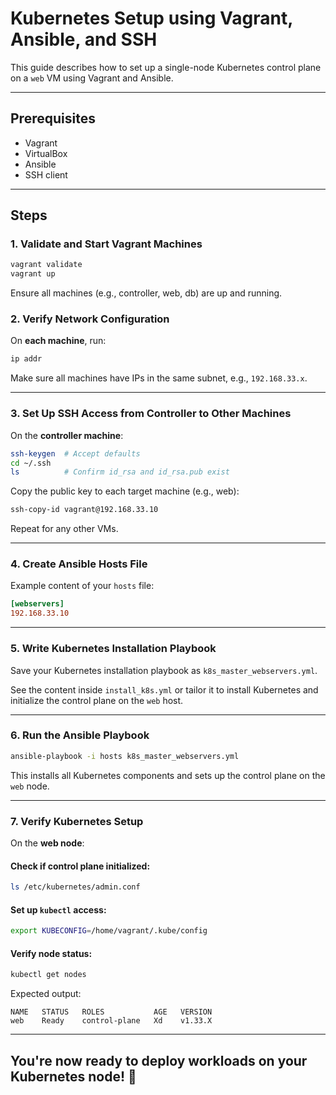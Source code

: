 # Kubernetes Setup using Vagrant, Ansible, and SSH

This guide describes how to set up a single-node Kubernetes control plane on a `web` VM using Vagrant and Ansible.

---

## Prerequisites
- Vagrant
- VirtualBox
- Ansible
- SSH client

---

## Steps

### 1. Validate and Start Vagrant Machines

```bash
vagrant validate
vagrant up
```

Ensure all machines (e.g., controller, web, db) are up and running.

### 2. Verify Network Configuration

On **each machine**, run:

```bash
ip addr
```

Make sure all machines have IPs in the same subnet, e.g., `192.168.33.x`.

---

### 3. Set Up SSH Access from Controller to Other Machines

On the **controller machine**:

```bash
ssh-keygen  # Accept defaults
cd ~/.ssh
ls          # Confirm id_rsa and id_rsa.pub exist
```

Copy the public key to each target machine (e.g., web):

```bash
ssh-copy-id vagrant@192.168.33.10
```

Repeat for any other VMs.

---

### 4. Create Ansible Hosts File

Example content of your `hosts` file:

```ini
[webservers]
192.168.33.10
```

---

### 5. Write Kubernetes Installation Playbook

Save your Kubernetes installation playbook as `k8s_master_webservers.yml`.

See the content inside `install_k8s.yml` or tailor it to install Kubernetes and initialize the control plane on the `web` host.

---

### 6. Run the Ansible Playbook

```bash
ansible-playbook -i hosts k8s_master_webservers.yml
```

This installs all Kubernetes components and sets up the control plane on the `web` node.

---

### 7. Verify Kubernetes Setup

On the **web node**:

#### Check if control plane initialized:

```bash
ls /etc/kubernetes/admin.conf
```

#### Set up `kubectl` access:

```bash
export KUBECONFIG=/home/vagrant/.kube/config
```

#### Verify node status:

```bash
kubectl get nodes
```

Expected output:

```text
NAME   STATUS   ROLES           AGE   VERSION
web    Ready    control-plane   Xd    v1.33.X
```

---

## You're now ready to deploy workloads on your Kubernetes node! 🎉
